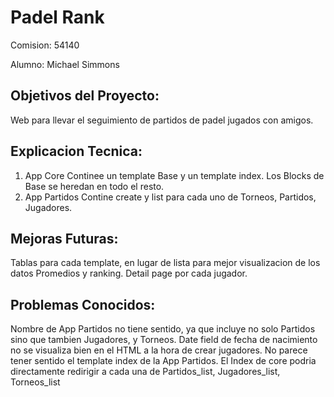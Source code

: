 # Padel Rank

Comision: 54140

Alumno: Michael Simmons

## Objetivos del Proyecto:
Web para llevar el seguimiento de partidos de padel jugados con amigos.

## Explicacion Tecnica:
1. App Core
Continee un template Base y un template index. Los Blocks de Base se heredan en todo el resto. 
2. App Partidos
Contine create y list para cada uno de Torneos, Partidos, Jugadores.

## Mejoras Futuras:
Tablas para cada template, en lugar de lista para mejor visualizacion de los datos
Promedios y ranking.
Detail page por cada jugador.

## Problemas Conocidos:
Nombre de App Partidos no tiene sentido, ya que incluye no solo Partidos sino que tambien Jugadores, y Torneos.
Date field de fecha de nacimiento no se visualiza bien en el HTML a la hora de crear jugadores.
No parece tener sentido el template index de la App Partidos. El Index de core podria directamente redirigir a cada una de Partidos_list, Jugadores_list, Torneos_list